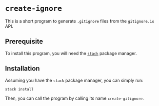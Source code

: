 # `create-ignore`

This is a short program to generate `.gitignore` files from the `gitignore.io` API.

## Prerequisite

To install this program, you will need the [`stack`](https://docs.haskellstack.org/en/stable/README/) package manager.

## Installation

Assuming you have the `stack` package manager, you can simply run:

```sh
stack install
```

Then, you can call the program by calling its name `create-gitignore`.
